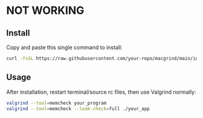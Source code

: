 # NOT WORKING

## Install

Copy and paste this single command to install:

```bash
curl -fsSL https://raw.githubusercontent.com/your-repo/macgrind/main/install.sh | bash
```

##  Usage

After installation, restart terminal/source rc files, then use Valgrind normally:

```bash
valgrind --tool=memcheck your_program
valgrind --tool=memcheck --leak-check=full ./your_app
```
